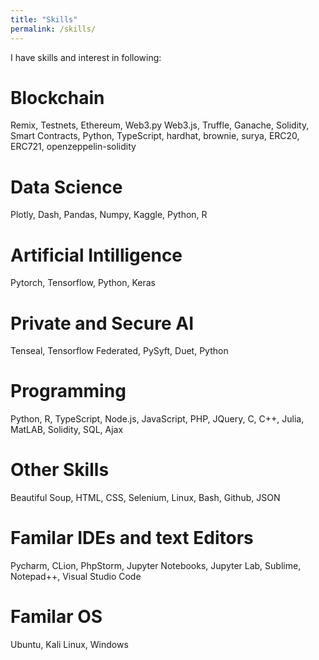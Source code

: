 ```yaml
---
title: "Skills"
permalink: /skills/
---
```


I have skills and interest in following: 


Blockchain
===========
Remix, Testnets, Ethereum, Web3.py Web3.js, Truffle, Ganache, Solidity, Smart Contracts, Python, TypeScript, hardhat, brownie, surya, ERC20, ERC721, openzeppelin-solidity

Data Science 
===========
Plotly, Dash, Pandas, Numpy, Kaggle, Python, R

Artificial Intilligence
===========
Pytorch, Tensorflow, Python, Keras 

Private and Secure AI
===========
Tenseal, Tensorflow Federated, PySyft, Duet, Python

Programming
===========
Python, R, TypeScript, Node.js, JavaScript, PHP, JQuery, C, C++, Julia, MatLAB, Solidity, SQL, Ajax

Other Skills
===========  
Beautiful Soup, HTML, CSS, Selenium, Linux, Bash, Github, JSON

Familar IDEs and text Editors
===========  
Pycharm, CLion, PhpStorm, Jupyter Notebooks, Jupyter Lab, Sublime, Notepad++, Visual Studio Code

Familar OS
===========  
Ubuntu, Kali Linux, Windows